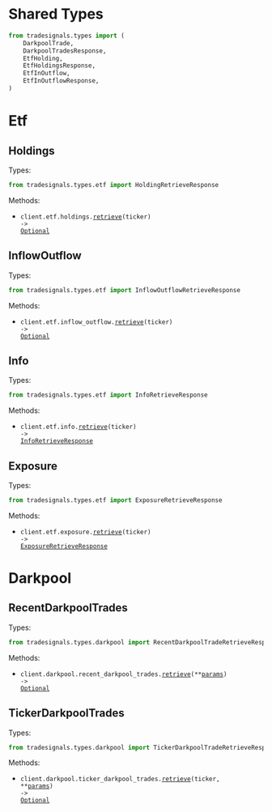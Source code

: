 # Shared Types

```python
from tradesignals.types import (
    DarkpoolTrade,
    DarkpoolTradesResponse,
    EtfHolding,
    EtfHoldingsResponse,
    EtfInOutflow,
    EtfInOutflowResponse,
)
```

# Etf

## Holdings

Types:

```python
from tradesignals.types.etf import HoldingRetrieveResponse
```

Methods:

- <code title="get /api/etfs/{ticker}/holdings">client.etf.holdings.<a href="./src/tradesignals/resources/etf/holdings.py">retrieve</a>(ticker) -> <a href="./src/tradesignals/types/etf/holding_retrieve_response.py">Optional</a></code>

## InflowOutflow

Types:

```python
from tradesignals.types.etf import InflowOutflowRetrieveResponse
```

Methods:

- <code title="get /api/etfs/{ticker}/in-outflow">client.etf.inflow_outflow.<a href="./src/tradesignals/resources/etf/inflow_outflow.py">retrieve</a>(ticker) -> <a href="./src/tradesignals/types/etf/inflow_outflow_retrieve_response.py">Optional</a></code>

## Info

Types:

```python
from tradesignals.types.etf import InfoRetrieveResponse
```

Methods:

- <code title="get /api/etfs/{ticker}/info">client.etf.info.<a href="./src/tradesignals/resources/etf/info.py">retrieve</a>(ticker) -> <a href="./src/tradesignals/types/etf/info_retrieve_response.py">InfoRetrieveResponse</a></code>

## Exposure

Types:

```python
from tradesignals.types.etf import ExposureRetrieveResponse
```

Methods:

- <code title="get /api/etfs/{ticker}/exposure">client.etf.exposure.<a href="./src/tradesignals/resources/etf/exposure.py">retrieve</a>(ticker) -> <a href="./src/tradesignals/types/etf/exposure_retrieve_response.py">ExposureRetrieveResponse</a></code>

# Darkpool

## RecentDarkpoolTrades

Types:

```python
from tradesignals.types.darkpool import RecentDarkpoolTradeRetrieveResponse
```

Methods:

- <code title="get /api/darkpool/recent">client.darkpool.recent_darkpool_trades.<a href="./src/tradesignals/resources/darkpool/recent_darkpool_trades.py">retrieve</a>(\*\*<a href="src/tradesignals/types/darkpool/recent_darkpool_trade_retrieve_params.py">params</a>) -> <a href="./src/tradesignals/types/darkpool/recent_darkpool_trade_retrieve_response.py">Optional</a></code>

## TickerDarkpoolTrades

Types:

```python
from tradesignals.types.darkpool import TickerDarkpoolTradeRetrieveResponse
```

Methods:

- <code title="get /api/darkpool/{ticker}">client.darkpool.ticker_darkpool_trades.<a href="./src/tradesignals/resources/darkpool/ticker_darkpool_trades.py">retrieve</a>(ticker, \*\*<a href="src/tradesignals/types/darkpool/ticker_darkpool_trade_retrieve_params.py">params</a>) -> <a href="./src/tradesignals/types/darkpool/ticker_darkpool_trade_retrieve_response.py">Optional</a></code>
